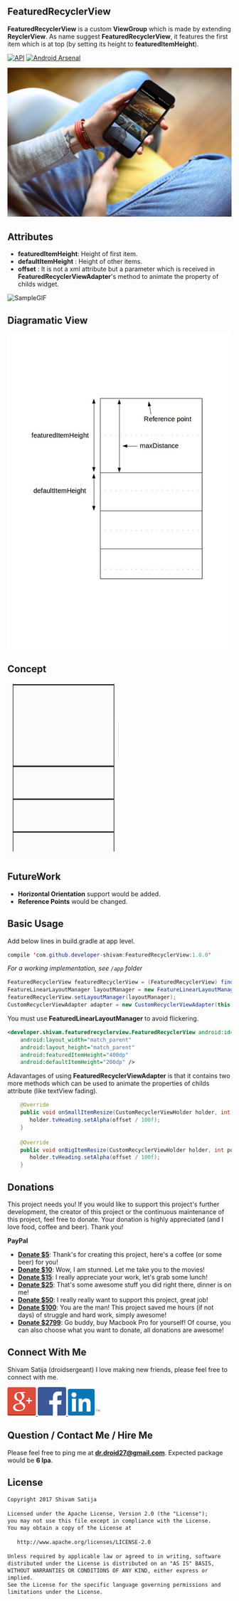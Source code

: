 FeaturedRecyclerView
------------------------------
**FeaturedRecyclerView** is a custom **ViewGroup** which is made by extending **ReyclerView**. As name suggest **FeaturedRecyclerView**, it features the first item which is at top (by setting its height to **featuredItemHeight**).

[![API](https://img.shields.io/badge/API-11%2B-red.svg)](https://android-arsenal.com/api?level=11) [![Android Arsenal](https://img.shields.io/badge/Android%20Arsenal-FeaturedRecyclerView-yellowgreen.svg?style=flat)](https://android-arsenal.com/details/1/5892)

![SampleGIF](/art/mockup.png) 

Attributes
----------

* **featuredItemHeight**: Height of first item.
* **defaultItemHeight** : Height of other items.
* **offset** : It is not a xml attribute but a parameter which is received in **FeaturedRecyclerViewAdapter**'s method to animate the property of childs widget.

![SampleGIF](/art/sample_GIF.gif) 

Diagramatic View
-----------------------
![SampleDiagram](/art/diagram_small.jpg) 

Concept
----------
![Concept](/art/concept.gif) 

FutureWork
---------------
* **Horizontal Orientation** support would be added.
* **Reference Points** would be changed.

Basic Usage
-----------

Add below lines in build.gradle at app level.
```java
compile 'com.github.developer-shivam:FeaturedRecyclerView:1.0.0'
```

*For a working implementation, see `/app` folder*

```java
FeaturedRecyclerView featuredRecyclerView = (FeaturedRecyclerView) findViewById(R.id.featured_recycler_view);
FeatureLinearLayoutManager layoutManager = new FeatureLinearLayoutManager(this);
featuredRecyclerView.setLayoutManager(layoutManager);
CustomRecyclerViewAdapter adapter = new CustomRecyclerViewAdapter(this, dummyData);featuredRecyclerView.setAdapter(adapter);
```

You must use **FeaturedLinearLayoutManager** to avoid flickering.

```xml
<developer.shivam.featuredrecyclerview.FeaturedRecyclerView android:id="@+id/featured_recycler_view"
    android:layout_width="match_parent"
    android:layout_height="match_parent"
    android:featuredItemHeight="400dp"
    android:defaultItemHeight="200dp" />
```

Adavantages of using **FeaturedRecyclerViewAdapter** is that it contains two more methods which can be used to animate the properties of childs attribute (like textView fading).

```java
    @Override
    public void onSmallItemResize(CustomRecyclerViewHolder holder, int position, float offset) {
       holder.tvHeading.setAlpha(offset / 100f);
    }

    @Override
    public void onBigItemResize(CustomRecyclerViewHolder holder, int position, float offset) {
       holder.tvHeading.setAlpha(offset / 100f);
    }
```
Donations
-------------

This project needs you! If you would like to support this project's further development, the creator of this project or the continuous maintenance of this project, feel free to donate. Your donation is highly appreciated (and I love food, coffee and beer). Thank you!

**PayPal**

* **[Donate $5]**: Thank's for creating this project, here's a coffee (or some beer) for you!
* **[Donate $10]**: Wow, I am stunned. Let me take you to the movies!
* **[Donate $15]**: I really appreciate your work, let's grab some lunch!
* **[Donate $25]**: That's some awesome stuff you did right there, dinner is on me!
* **[Donate $50]**: I really really want to support this project, great job!
* **[Donate $100]**: You are the man! This project saved me hours (if not days) of struggle and hard work, simply awesome!
* **[Donate $2799]**: Go buddy, buy Macbook Pro for yourself!
Of course, you can also choose what you want to donate, all donations are awesome!

Connect With Me
-----------

Shivam Satija (droidsergeant)
I love making new friends, please feel free to connect with me.

<a href="https://plus.google.com/108004024169425288075">
  <img alt="Connect me on Google+" src="/art/gplus.png" />
</a>
<a href="https://www.facebook.com/theShivamSatija">
  <img alt="Connect me on Facebook" src="/art/fb.png" width="64" height="64" />
</a>
<a href="https://in.linkedin.com/in/developershivam">
  <img alt="Connect me on LinkedIn" src="/art/linkedin.png" />
</a> 

Question / Contact Me / Hire Me
---------------------
Please feel free to ping me at **dr.droid27@gmail.com**. Expected package would be **6 lpa**.

License
-------

```
Copyright 2017 Shivam Satija

Licensed under the Apache License, Version 2.0 (the "License");
you may not use this file except in compliance with the License.
You may obtain a copy of the License at

   http://www.apache.org/licenses/LICENSE-2.0

Unless required by applicable law or agreed to in writing, software
distributed under the License is distributed on an "AS IS" BASIS,
WITHOUT WARRANTIES OR CONDITIONS OF ANY KIND, either express or implied.
See the License for the specific language governing permissions and
limitations under the License.
```

[Facebook]:          /art/fb.png
[Google+]:             /art/gplus.png
[LinkedIn]:             /art/linkedin.png

[Donate $5]: 		https://www.paypal.me/developerShivam/5
[Donate $10]:  	https://www.paypal.me/developerShivam/10
[Donate $15]:  	https://www.paypal.me/developerShivam/15
[Donate $25]:  	https://www.paypal.me/developerShivam/25
[Donate $50]: 		https://www.paypal.me/developerShivam/50
[Donate $100]: 	https://www.paypal.me/developerShivam/100
[Donate $2799]: 	https://www.paypal.me/developerShivam/2799